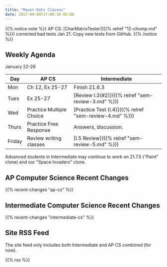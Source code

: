 ```yaml
---
title: "Mauer-Oats Classes"
date: 2017-09-09T17:00:30-05:00
---
```


{{% notice note %}}
AP CS: [CharMatrixTester]({{% relref "12-chomp.md" %}}) corrected bad tests Jan 21. Copy new tests from GitHub.
{{% /notice %}}

## Weekly Agenda

January 22-26

| Day | AP CS          | Intermediate      |
|-----|----------------|-------------------|
|Mon  | Ch 12, Ex 25-27| Finish 21.6.3     |
|Tues | Ex 25-27       | [Review I.3(#2)]({{% relref "sem-review-3.md" %}})    |
|Wed  | Practice Multiple Choice | [Practice Test (I.4)]({{% relref "sem-review-4.md" %}}) |
|Thurs| Practice Free Response   | Answers, discussion. |
|Friday | Review writing classes | [I.5 Review]({{% relref "sem-review-5.md" %}}) |

Advanced students in Intermediate may continue 
to work on 21.7.5 ("Paint" clone) and our "Space Invaders" clone.

## AP Computer Science Recent Changes

{{% recent-changes "ap-cs" %}}

## Intermediate Computer Science Recent Changes

{{% recent-changes "intermediate-cs" %}}

## Site RSS Feed

The site feed only includes both Intermediate and AP CS combined (for now).

{{% rss %}}
